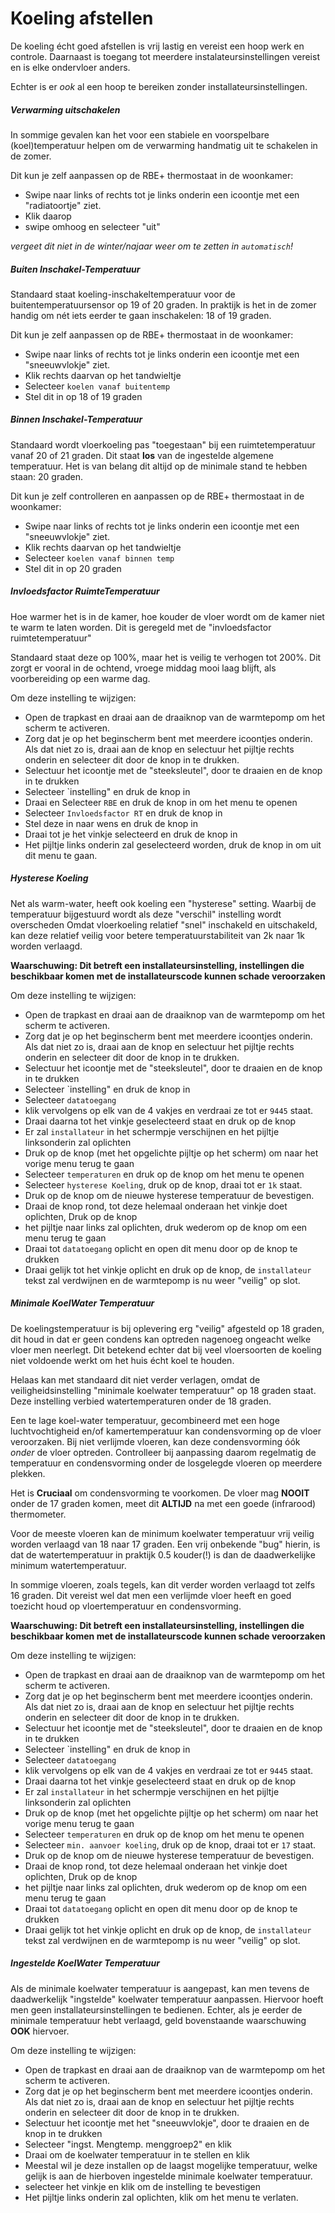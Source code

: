 # Koeling afstellen

De koeling écht goed afstellen is vrij lastig en vereist een hoop werk en controle.
Daarnaast is toegang tot meerdere instalateursinstellingen vereist en is elke ondervloer anders.

Echter is er *ook* al een hoop te bereiken zonder installateursinstellingen.


##### Verwarming uitschakelen

In sommige gevalen kan het voor een stabiele en voorspelbare (koel)temperatuur helpen om de verwarming handmatig uit te schakelen in de zomer.

Dit kun je zelf aanpassen op de RBE+ thermostaat in de woonkamer:

- Swipe naar links of rechts tot je links onderin een icoontje met een "radiatoortje" ziet.
- Klik daarop
- swipe omhoog en selecteer "uit"

*vergeet dit niet in de winter/najaar weer om te zetten in `automatisch`!*


##### Buiten Inschakel-Temperatuur

Standaard staat koeling-inschakeltemperatuur voor de buitentemperatuursensor op 19 of 20 graden.
In praktijk is het in de zomer handig om nét iets eerder te gaan inschakelen: 18 of 19 graden.

Dit kun je zelf aanpassen op de RBE+ thermostaat in de woonkamer:

- Swipe naar links of rechts tot je links onderin een icoontje met een "sneeuwvlokje" ziet.
- Klik rechts daarvan op het tandwieltje
- Selecteer `koelen vanaf buitentemp`
- Stel dit in op 18 of 19 graden



##### Binnen Inschakel-Temperatuur

Standaard wordt vloerkoeling pas "toegestaan" bij een ruimtetemperatuur vanaf 20 of 21 graden. Dit staat **los** van de ingestelde algemene temperatuur.
Het is van belang dit altijd op de minimale stand te hebben staan: 20 graden.

Dit kun je zelf controlleren en aanpassen op de RBE+ thermostaat in de woonkamer:

- Swipe naar links of rechts tot je links onderin een icoontje met een "sneeuwvlokje" ziet.
- Klik rechts daarvan op het tandwieltje
- Selecteer `koelen vanaf binnen temp`
- Stel dit in op 20 graden


##### Invloedsfactor RuimteTemperatuur

Hoe warmer het is in de kamer, hoe kouder de vloer wordt om de kamer niet te warm te laten worden.
Dit is geregeld met de "invloedsfactor ruimtetemperatuur"

Standaard staat deze op 100%, maar het is veilig te verhogen tot 200%.
Dit zorgt er vooral in de ochtend, vroege middag mooi laag blijft, als voorbereiding op een warme dag.

Om deze instelling te wijzigen:
- Open de trapkast en draai aan de draaiknop van de warmtepomp om het scherm te activeren.
- Zorg dat je op het beginscherm bent met meerdere icoontjes onderin. Als dat niet zo is, draai aan de knop en selectuur het pijltje rechts onderin en selecteer dit door de knop in te drukken.
- Selectuur het icoontje met de "steeksleutel", door te draaien en de knop in te drukken
- Selecteer `instelling" en druk de knop in
- Draai en Selecteer `RBE` en druk de knop in om het menu te openen
- Selecteer `Invloedsfactor RT` en druk de knop in
- Stel deze in naar wens en druk de knop in
- Draai tot je het vinkje selecteerd en druk de knop in
- Het pijltje links onderin zal geselecteerd worden, druk de knop in om uit dit menu te gaan.


##### Hysterese Koeling

Net als warm-water, heeft ook koeling een "hysterese" setting. Waarbij de temperatuur bijgestuurd wordt als deze "verschil" instelling wordt overscheden
Omdat vloerkoeling relatief "snel" inschakeld en uitschakeld, kan deze relatief veilig voor betere temperatuurstabiliteit van 2k naar 1k worden verlaagd.

**Waarschuwing: Dit betreft een installateursinstelling, instellingen die beschikbaar komen met de installateurscode kunnen schade veroorzaken**

Om deze instelling te wijzigen:
- Open de trapkast en draai aan de draaiknop van de warmtepomp om het scherm te activeren.
- Zorg dat je op het beginscherm bent met meerdere icoontjes onderin. Als dat niet zo is, draai aan de knop en selectuur het pijltje rechts onderin en selecteer dit door de knop in te drukken.
- Selectuur het icoontje met de "steeksleutel", door te draaien en de knop in te drukken
- Selecteer `instelling" en druk de knop in
- Selecteer `datatoegang` 
- klik vervolgens op elk van de 4 vakjes en verdraai ze tot er `9445` staat.
- Draai daarna tot het vinkje geselecteerd staat en druk op de knop
- Er zal `installateur`  in het schermpje verschijnen en het pijltje linksonderin zal oplichten
- Druk op de knop (met het opgelichte pijltje op het scherm) om naar het vorige menu terug te gaan
- Selecteer `temperaturen` en druk op de knop om het menu te openen
- Selecteer `hysterese Koeling`, druk op de knop, draai tot er `1k` staat.
- Druk op de knop om de nieuwe hysterese temperatuur de bevestigen.
- Draai de knop rond, tot deze helemaal onderaan het vinkje doet oplichten, Druk op de knop
- het pijltje naar links zal oplichten, druk wederom op de knop om een menu terug te gaan
- Draai tot `datatoegang` oplicht en open dit menu door op de knop te drukken
- Draai gelijk tot het vinkje oplicht en druk op de knop, de `installateur` tekst zal verdwijnen en de warmtepomp is nu weer "veilig" op slot.


##### Minimale KoelWater Temperatuur

De koelingstemperatuur is bij oplevering erg "veilig" afgesteld op 18 graden, dit houd in dat er geen condens kan optreden nagenoeg ongeacht welke vloer men neerlegt.
Dit betekend echter dat bij veel vloersoorten de koeling niet voldoende werkt om het huis écht koel te houden.

Helaas kan met standaard dit niet verder verlagen, omdat de veiligheidsinstelling "minimale koelwater temperatuur" op 18 graden staat. Deze instelling verbied watertemperaturen onder de 18 graden.

Een te lage koel-water temperatuur, gecombineerd met een hoge luchtvochtigheid en/of kamertemperatuur kan condensvorming op de vloer veroorzaken.
Bij niet verlijmde vloeren, kan deze condensvorming óók *onder* de vloer optreden.
Controlleer bij aanpassing daarom regelmatig de temperatuur en condensvorming onder de losgelegde vloeren op meerdere plekken.

Het is **Cruciaal** om condensvorming te voorkomen. De vloer mag **NOOIT** onder de 17 graden komen, meet dit **ALTIJD** na met een goede (infrarood) thermometer.

Voor de meeste vloeren kan de minimum koelwater temperatuur vrij veilig worden verlaagd van 18 naar 17 graden.
Een vrij onbekende "bug" hierin, is dat de watertemperatuur in praktijk 0.5 kouder(!) is dan de daadwerkelijke minimum watertemperatuur.

In sommige vloeren, zoals tegels, kan dit verder worden verlaagd tot zelfs 16 graden.
Dit vereist wel dat men een verlijmde vloer heeft en goed toezicht houd op vloertemperatuur en condensvorming.

**Waarschuwing: Dit betreft een installateursinstelling, instellingen die beschikbaar komen met de installateurscode kunnen schade veroorzaken**

Om deze instelling te wijzigen:
- Open de trapkast en draai aan de draaiknop van de warmtepomp om het scherm te activeren.
- Zorg dat je op het beginscherm bent met meerdere icoontjes onderin. Als dat niet zo is, draai aan de knop en selectuur het pijltje rechts onderin en selecteer dit door de knop in te drukken.
- Selectuur het icoontje met de "steeksleutel", door te draaien en de knop in te drukken
- Selecteer `instelling" en druk de knop in
- Selecteer `datatoegang` 
- klik vervolgens op elk van de 4 vakjes en verdraai ze tot er `9445` staat.
- Draai daarna tot het vinkje geselecteerd staat en druk op de knop
- Er zal `installateur`  in het schermpje verschijnen en het pijltje linksonderin zal oplichten
- Druk op de knop (met het opgelichte pijltje op het scherm) om naar het vorige menu terug te gaan
- Selecteer `temperaturen` en druk op de knop om het menu te openen
- Selecteer `min. aanvoer koeling`, druk op de knop, draai tot er `17` staat.
- Druk op de knop om de nieuwe hysterese temperatuur de bevestigen.
- Draai de knop rond, tot deze helemaal onderaan het vinkje doet oplichten, Druk op de knop
- het pijltje naar links zal oplichten, druk wederom op de knop om een menu terug te gaan
- Draai tot `datatoegang` oplicht en open dit menu door op de knop te drukken
- Draai gelijk tot het vinkje oplicht en druk op de knop, de `installateur` tekst zal verdwijnen en de warmtepomp is nu weer "veilig" op slot.


##### Ingestelde KoelWater Temperatuur

Als de minimale koelwater temperatuur is aangepast, kan men tevens de daadwerkelijk "ingstelde" koelwater temperatuur aanpassen.
Hiervoor hoeft men geen installateursinstellingen te bedienen. Echter, als je eerder de minimale temperatuur hebt verlaagd, geld bovenstaande waarschuwing **OOK** hiervoer.

Om deze instelling te wijzigen:
- Open de trapkast en draai aan de draaiknop van de warmtepomp om het scherm te activeren.
- Zorg dat je op het beginscherm bent met meerdere icoontjes onderin. Als dat niet zo is, draai aan de knop en selectuur het pijltje rechts onderin en selecteer dit door de knop in te drukken.
- Selectuur het icoontje met het "sneeuwvlokje", door te draaien en de knop in te drukken
- Selecteer "ingst. Mengtemp. menggroep2" en klik
- Draai om de koelwater temperatuur in te stellen en klik
- Meestal wil je deze installen op de laagst mogelijke temperatuur, welke gelijk is aan de hierboven ingestelde minimale koelwater temperatuur.
- selecteer het vinkje en klik om de instelling te bevestigen
- Het pijltje links onderin zal oplichten, klik om het menu te verlaten.